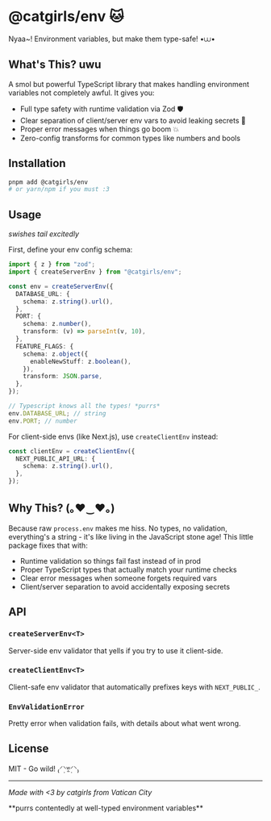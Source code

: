 # @catgirls/env 🐱

Nyaa~! Environment variables, but make them type-safe! •⩊•

## What's This? uwu

A smol but powerful TypeScript library that makes handling environment variables not completely awful. It gives you:

- Full type safety with runtime validation via Zod 🛡️
- Clear separation of client/server env vars to avoid leaking secrets 🤫
- Proper error messages when things go boom 💥
- Zero-config transforms for common types like numbers and bools

## Installation

```bash
pnpm add @catgirls/env
# or yarn/npm if you must :3
```

## Usage

_swishes tail excitedly_

First, define your env config schema:

```typescript
import { z } from "zod";
import { createServerEnv } from "@catgirls/env";

const env = createServerEnv({
  DATABASE_URL: {
    schema: z.string().url(),
  },
  PORT: {
    schema: z.number(),
    transform: (v) => parseInt(v, 10),
  },
  FEATURE_FLAGS: {
    schema: z.object({
      enableNewStuff: z.boolean(),
    }),
    transform: JSON.parse,
  },
});

// Typescript knows all the types! *purrs*
env.DATABASE_URL; // string
env.PORT; // number
```

For client-side envs (like Next.js), use `createClientEnv` instead:

```typescript
const clientEnv = createClientEnv({
  NEXT_PUBLIC_API_URL: {
    schema: z.string().url(),
  },
});
```

## Why This? (｡♥‿♥｡)

Because raw `process.env` makes me hiss. No types, no validation, everything's a string - it's like living in the JavaScript stone age! This little package fixes that with:

- Runtime validation so things fail fast instead of in prod
- Proper TypeScript types that actually match your runtime checks
- Clear error messages when someone forgets required vars
- Client/server separation to avoid accidentally exposing secrets

## API

### `createServerEnv<T>`

Server-side env validator that yells if you try to use it client-side.

### `createClientEnv<T>`

Client-safe env validator that automatically prefixes keys with `NEXT_PUBLIC_`.

### `EnvValidationError`

Pretty error when validation fails, with details about what went wrong.

## License

MIT - Go wild! ₍⸍⸌̣ʷ̣̫⸍̣⸌₎

---

_Made with <3 by catgirls from Vatican City_

\*\*purrs contentedly at well-typed environment variables\*\*
